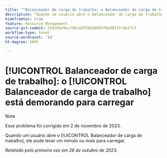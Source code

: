 ```yaml
---
title: '“Balanceador de carga de trabalho: o Balanceador de carga de trabalho está demorando para carregar”'
description: “Quando um usuário abre o Balanceador de carga de trabalho, ele pode demorar um minuto ou mais para carregar.”
hidefromtoc: true
feature: Resource Management
source-git-commit: 25dc6be9ec798c4d75916d093f8e80227c0e17cf
workflow-type: tm+mt
source-wordcount: '54'
ht-degree: 100%

---
```



# [!UICONTROL Balanceador de carga de trabalho]: o [!UICONTROL Balanceador de carga de trabalho] está demorando para carregar

>[!NOTE]
>
>Esse problema foi corrigido em 2 de novembro de 2023.

Quando um usuário abre o [!UICONTROL Balanceador de carga de trabalho], ele pode levar um minuto ou mais para carregar.

_Relatado pela primeira vez em 26 de outubro de 2023._
